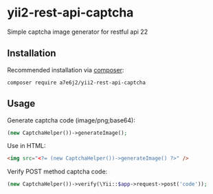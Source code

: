 # yii2-rest-api-captcha
Simple captcha image generator for restful api 22

## Installation

Recommended installation via [composer](http://getcomposer.org/download/):

```
composer require a7e6j2/yii2-rest-api-captcha
```

## Usage

Generate captcha code (image/png;base64):

```php
(new CaptchaHelper())->generateImage();
```

Use in HTML:

```html
<img src="<?= (new CaptchaHelper())->generateImage() ?>" />
```
Verify POST method captcha code:

```php
(new CaptchaHelper())->verify(\Yii::$app->request->post('code'));
```
